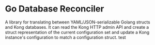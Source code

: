 # Go Database Reconciler

A library for translating between YAML/JSON-serializable Golang structs and
Kong databases. It can read the Kong HTTP admin API and create a struct
representation of the current configuration set and update a Kong instance's
configuration to match a configuration struct. test

